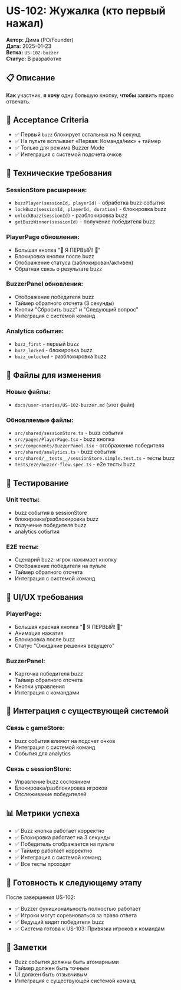 # US-102: Жужалка (кто первый нажал)

**Автор:** Дима (PO/Founder)  
**Дата:** 2025-01-23  
**Ветка:** `US-102-buzzer`  
**Статус:** В разработке  

## 📋 Описание

**Как** участник, **я хочу** одну большую кнопку, **чтобы** заявить право отвечать.

## 🎯 Acceptance Criteria

- ✅ Первый `buzz` блокирует остальных на N секунд
- ✅ На пульте всплывает «Первая: Команда/ник» + таймер
- ✅ Только для режима Buzzer Mode
- ✅ Интеграция с системой подсчета очков

## 🔧 Технические требования

### SessionStore расширения:
- `buzzPlayer(sessionId, playerId)` - обработка buzz события
- `lockBuzz(sessionId, playerId, duration)` - блокировка buzz
- `unlockBuzz(sessionId)` - разблокировка buzz
- `getBuzzWinner(sessionId)` - получение победителя buzz

### PlayerPage обновления:
- Большая кнопка "🚨 Я ПЕРВЫЙ! 🚨"
- Блокировка кнопки после buzz
- Отображение статуса (заблокирован/активен)
- Обратная связь о результате buzz

### BuzzerPanel обновления:
- Отображение победителя buzz
- Таймер обратного отсчета (3 секунды)
- Кнопки "Сбросить buzz" и "Следующий вопрос"
- Интеграция с системой команд

### Analytics события:
- `buzz_first` - первый buzz
- `buzz_locked` - блокировка buzz
- `buzz_unlocked` - разблокировка buzz

## 📁 Файлы для изменения

### Новые файлы:
- `docs/user-stories/US-102-buzzer.md` (этот файл)

### Обновляемые файлы:
- `src/shared/sessionStore.ts` - buzz события
- `src/pages/PlayerPage.tsx` - buzz кнопка
- `src/components/BuzzerPanel.tsx` - отображение победителя
- `src/shared/analytics.ts` - buzz события
- `src/shared/__tests__/sessionStore.simple.test.ts` - тесты buzz
- `tests/e2e/buzzer-flow.spec.ts` - e2e тесты buzz

## 🧪 Тестирование

### Unit тесты:
- buzz события в sessionStore
- блокировка/разблокировка buzz
- получение победителя buzz
- analytics события

### E2E тесты:
- Сценарий buzz: игрок нажимает кнопку
- Отображение победителя на пульте
- Таймер обратного отсчета
- Интеграция с системой команд

## 🎨 UI/UX требования

### PlayerPage:
- Большая красная кнопка "🚨 Я ПЕРВЫЙ! 🚨"
- Анимация нажатия
- Блокировка после buzz
- Статус "Ожидание решения ведущего"

### BuzzerPanel:
- Карточка победителя buzz
- Таймер обратного отсчета
- Кнопки управления
- Интеграция с командами

## 🔄 Интеграция с существующей системой

### Связь с gameStore:
- buzz события влияют на подсчет очков
- Интеграция с системой команд
- События для analytics

### Связь с sessionStore:
- Управление buzz состоянием
- Блокировка/разблокировка игроков
- Отслеживание победителей

## 📊 Метрики успеха

- ✅ Buzz кнопка работает корректно
- ✅ Блокировка работает на 3 секунды
- ✅ Победитель отображается на пульте
- ✅ Таймер работает корректно
- ✅ Интеграция с системой команд
- ✅ Все тесты проходят

## 🚀 Готовность к следующему этапу

После завершения US-102:
- ✅ Buzzer функциональность полностью работает
- ✅ Игроки могут соревноваться за право ответа
- ✅ Ведущий видит победителя buzz
- ✅ Система готова к US-103: Привязка игроков к командам

## 📝 Заметки

- Buzz события должны быть атомарными
- Таймер должен быть точным
- UI должен быть отзывчивым
- Интеграция с существующей системой команд
